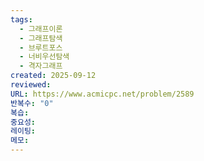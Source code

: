 ```yaml
---
tags:
  - 그래프이론
  - 그래프탐색
  - 브루트포스
  - 너비우선탐색
  - 격자그래프
created: 2025-09-12
reviewed:
URL: https://www.acmicpc.net/problem/2589
반복수: "0"
복습:
중요성:
레이팅:
메모:
---
```

